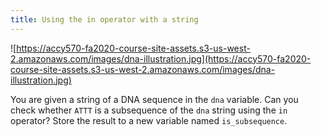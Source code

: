 ```yaml
---
title: Using the in operator with a string
---
```


![https://accy570-fa2020-course-site-assets.s3-us-west-2.amazonaws.com/images/dna-illustration.jpg](https://accy570-fa2020-course-site-assets.s3-us-west-2.amazonaws.com/images/dna-illustration.jpg)

You are given a string of a DNA sequence in the `dna` variable. Can you check whether `ATTT` is a subsequence of the `dna` string using the `in` operator? Store the result to a new variable named `is_subsequence`.
